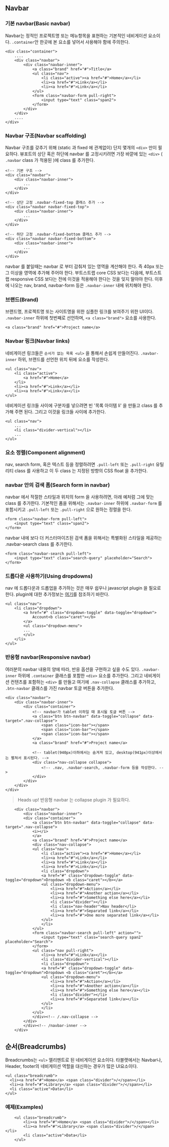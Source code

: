 <!--
{
    "id": 23,
    "title": "Navbar",
    "outline": "Navbar는 정적인 프로젝트명 또는 메뉴항목을 표현하는 기본적인 네비게이션 요소이다. `.container` 안 한곳에 본 요소를 넣어서 사용한다. Navbar 구조를 갖추기 위해 (static 과 fixed 에 관계없이) 단지 몇개의 `<div>` 만이 필요하다.",
    "tags": ["widget"],
    "order": [4, 2, 3],
    "thumbnail": "4.2.03.navation_bar.png"
}
-->

## Navbar

### 기본 navbar(Basic navbar)

Navbar는 정적인 프로젝트명 또는 메뉴항목을 표현하는 기본적인 네비게이션 요소이다. `.container`안 한곳에 본 요소를 넣어서 사용해야 함에 주의한다.

```
<div class="container">
	....
	<div class="navbar">
		<div class="navbar-inner">
			<a class="brand" href="#">Title</a>
			<ul class="nav">
				<li class="active"><a href="#">Home</a></li>
				<li><a href="#">Link</a></li>
				<li><a href="#">Link</a></li>
			</ul>
			<form class="navbar-form pull-right">
 				<input type="text" class="span2">
			</form>
		</div>
	</div>
	....
</div>
```

### Navbar 구조(Navbar scaffolding)

Navbar 구조를 갖추기 위해 (static 과 fixed 에 관계없이) 단지 몇개의 `<div>` 만이 필요하다. 뷰포트의 상단 혹은 하단에 navbar 를 고정시키려면 가장 바깥에 있는 `<div>` ( `.navbar` class 가 적용된 )에 class 를 추가한다.

```
<!-- 기본 구조 -->
<div class="navbar">
    <div class="navbar-inner">
        ...
    </div>
</div>

<!-- 상단 고정 .navbar-fixed-top 클래스 추가 -->
<div class="navbar navbar-fixed-top">
	<div class="navbar-inner">
        ...
    </div>
</div>

<!-- 하단 고정 .navbar-fixed-bottom 클래스 추가 -->
<div class="navbar navbar-fixed-bottom">
	<div class="navbar-inner">
        ...
    </div>
</div>
```

navbar 를 붙일때는 navbar 로 부터 감춰져 있는 영역을 계산해야 한다. 즉 40px 또는 그 이상을 <body> 영역에 추가해 주어야 한다. 부트스트랩 core CSS 보다는 다음에, 부트스트랩 responsive CSS 보다는 전에 이것을 적용해야 한다는 것을 잊지 말아야 한다. 이후에 나오는 nav, brand, navbar-form 등은 `.navbar-inner` 내에 위치해야 한다.

### 브랜드(Brand)

브랜드명, 프로젝트명 또는 사이트명을 위한 심플한 링크를 보여주기 위한 UI이다. `.navbar-inner` 하위에 첫번째로 선언하며, `<a class="brand">` 요소를 사용한다.

```
<a class="brand" href="#">Project name</a>
```

### Navbar 링크(Navbar links)

네비게이션 링크들은 `순서가 없는 목록 <ul>` 을 통해서 손쉽게 만들어진다. `.navbar-inner` 하위, 브랜드를 선언한 위치 뒤에 요소를 작성한다.

```
<ul class="nav">
    <li class="active">
        <a href="#">Home</a>
    </li>
    <li><a href="#">Link</a></li>
    <li><a href="#">Link</a></li>
</ul>
```

네비게이션 링크들 사이에 구분자를 넣으려면 빈 '목록 아이템 li' 을 만들고 class 를 추가해 주면 된다. 그리고 이것을 링크들 사이에 추가한다.

```
<ul class="nav">
    ...
    <li class="divider-vertical"></li>
    ...
</ul>
```

### 요소 정렬(Component alignment)

nav, search form, 혹은 텍스트 등을 정렬하려면 `.pull-left` 또는 `.pull-right` 유틸리티 class 를 사용하고 이 두 class 는 지정된 방향의 CSS float 을 추가한다.

### navbar 안의 검색 폼(Search form in navbar)

navbar 에서 적절한 스타일과 위치의 form 을 사용하려면, 아래 예처럼 그에 맞는 class 를 추가한다. 기본적인 폼을 위해서는 `.navbar-inner` 하위에 `.navbar-form` 를 포함시키고 `.pull-left` 또는 `.pull-right` 으로 원하는 정렬을 한다.

```
<form class="navbar-form pull-left">
 	<input type="text" class="span2">
</form>
```

navbar 내에 보다 더 커스터마이즈된 검색 폼을 위해서는 특별화된 스타일을 제공하는 .navbar-search class 를 추가한다.

```
<form class="navbar-search pull-left">
	<input type="text" class="search-query" placeholder="Search">
</form>
```

### 드롭다운 사용하기(Using dropdowns)

nav 에 드롭다운과 드롭업을 추가하는 것은 매우 쉽우나 javascript plugin 을 필요로 한다. plugin에 대한 추가정보는 [여기](./4_3_04_dropdown.html)를 참조하기 바란다.

```
<ul class="nav">
    <li class="dropdown">
        <a href="#" class="dropdown-toggle" data-toggle="dropdown">
            Account<b class="caret"></b>
        </a>
        <ul class="dropdown-menu">
        ...
        </ul>
    </li>
</ul>
```

### 반응형 navbar(Responsive navbar)

여러분의 navbar 내용의 양에 따라, 반응 옵션을 구현하고 싶을 수도 있다. `.navbar-inner` 하위에 `.container` 클래스를 포함한 `<div>` 요소를 추가한다. 그리고 네비게이션 컨텐츠를 포함하는 `<div>` 를 만들고 여기에 `.nav-collapse` 클래스를 추가하고, `.btn-navbar` 클래스를 가진 navbar 토글 버튼을 추가한다.

```
<div class="navbar">
	<div class="navbar-inner">
		<div class="container">
			<!-- navbar가 tablet 이하일 때 표시될 토글 버튼 -->
			<a class="btn btn-navbar" data-toggle="collapse" data-target=".nav-collapse">
				<span class="icon-bar"></span>
				<span class="icon-bar"></span>
				<span class="icon-bar"></span>
			</a>
			<a class="brand" href="#">Project name</a>
			
			<!-- tablet(940px)이하에서는 숨겨져 있고, desktop(941px)이상에서는 펼쳐서 표시된다. -->
			<div class="nav-collapse collapse">
				<!-- .nav, .navbar-search, .navbar-form 등을 작성한다. -->
			</div>
		</div>
	</div>
</div>
```

> Heads up! 반응형 navbar 는 collapse plugin 가 필요하다.

``` cm, { 'iframe-height' : '500px', 'iframe-auto-height': false, 'iframe-no-scrolling': false }
	<div class="navbar">
        <div class="navbar-inner">
        <div class="container">
            <a class="btn btn-navbar" data-toggle="collapse" data-target=".nav-collapse">
            <i></i>
            </a>
            <a class="brand" href="#">Project name</a>
            <div class="nav-collapse">
            <ul class="nav">
                <li class="active"><a href="#">Home</a></li>
                <li><a href="#">Link</a></li>
                <li><a href="#">Link</a></li>
                <li><a href="#">Link</a></li>
                <li class="dropdown">
                <a href="#" class="dropdown-toggle" data-toggle="dropdown">Dropdown <b class="caret"></b></a>
                <ul class="dropdown-menu">
                    <li><a href="#">Action</a></li>
                    <li><a href="#">Another action</a></li>
                    <li><a href="#">Something else here</a></li>
                    <li class="divider"></li>
                    <li class="nav-header">Nav header</li>
                    <li><a href="#">Separated link</a></li>
                    <li><a href="#">One more separated link</a></li>
                </ul>
                </li>
            </ul>
            <form class="navbar-search pull-left" action="">
                <input type="text" class="search-query span2" placeholder="Search">
            </form>
            <ul class="nav pull-right">
                <li><a href="#">Link</a></li>
                <li class="divider-vertical"></li>
                <li class="dropdown">
                <a href="#" class="dropdown-toggle" data-toggle="dropdown">Dropdown <b class="caret"></b></a>
                <ul class="dropdown-menu">
                    <li><a href="#">Action</a></li>
                    <li><a href="#">Another action</a></li>
                    <li><a href="#">Something else here</a></li>
                    <li class="divider"></li>
                    <li><a href="#">Separated link</a></li>
                </ul>
                </li>
            </ul>
            </div><!-- /.nav-collapse -->
        </div>
        </div><!-- /navbar-inner -->
    </div>
```

## 순서(Breadcrumbs)

Breadcrumbs는 `<ul>` 엘리멘트로 된 네비게이션 요소이다. 타블랫에서는 Navbar나,  Header, footer의 네비게이션 역할을 대신하는 경우가 많은 UI요소이다.

```
<ul class="breadcrumb">
  <li><a href="#">Home</a> <span class="divider">/</span></li>
  <li><a href="#">Library</a> <span class="divider">/</span></li>
  <li class="active">Data</li>
</ul>
```

### 예제(Examples)

``` cm, { 'iframe-height' : '84px' }
    <ul class="breadcrumb">
        <li><a href="#">Home</a> <span class="divider">/</span></li>
        <li><a href="#">Library</a> <span class="divider">/</span></li>
        <li class="active">Data</li>
    </ul>
```